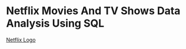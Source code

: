 # Netflix Movies And TV Shows Data Analysis Using SQL
[Netflix Logo](https://github.com/Arjunpothiyappan/Netflix_SQL_Project/blob/main/Netflix%20Logo.png)
